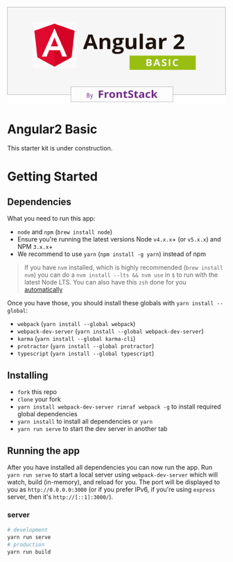 ![](./docs/angular2-basic-logo.png)
# Angular2 Basic

This starter kit is under construction.

 
# Getting Started
## Dependencies
What you need to run this app:
* `node` and `npm` (`brew install node`)
* Ensure you're running the latest versions Node `v4.x.x`+ (or `v5.x.x`) and NPM `3.x.x`+
* We recommend to use `yarn` (`npm install -g yarn`) instead of npm

> If you have `nvm` installed, which is highly recommended (`brew install nvm`) you can do a `nvm install --lts && nvm use` in `$` to run with the latest Node LTS. You can also have this `zsh` done for you [automatically](https://github.com/creationix/nvm#calling-nvm-use-automatically-in-a-directory-with-a-nvmrc-file) 

Once you have those, you should install these globals with `yarn install --global`:
* `webpack` (`yarn install --global webpack`)
* `webpack-dev-server` (`yarn install --global webpack-dev-server`)
* `karma` (`yarn install --global karma-cli`)
* `protractor` (`yarn install --global protractor`)
* `typescript` (`yarn install --global typescript`)

## Installing
* `fork` this repo
* `clone` your fork
* `yarn install webpack-dev-server rimraf webpack -g` to install required global dependencies
* `yarn install` to install all dependencies or `yarn`
* `yarn run serve` to start the dev server in another tab

## Running the app
After you have installed all dependencies you can now run the app. Run `yarn run serve` to start a local server using `webpack-dev-server` which will watch, build (in-memory), and reload for you. The port will be displayed to you as `http://0.0.0.0:3000` (or if you prefer IPv6, if you're using `express` server, then it's `http://[::1]:3000/`).

### server
```bash
# development
yarn run serve
# production
yarn run build